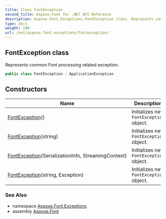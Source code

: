 ```yaml
---
title: Class FontException
second_title: Aspose.Font for .NET API Reference
description: Aspose.Font.Exceptions.FontException class. Represents common Font processing related exception
type: docs
weight: 190
url: /net/aspose.font.exceptions/fontexception/
---
```

## FontException class

Represents common Font processing related exception.

```csharp
public class FontException : ApplicationException
```

## Constructors

| Name | Description |
| --- | --- |
| [FontException](fontexception/#constructor)() | Initializes new `FontException` object. |
| [FontException](fontexception/#constructor_2)(string) | Initializes new `FontException` object. |
| [FontException](fontexception/#constructor_1)(SerializationInfo, StreamingContext) | Initializes new `FontException` object. |
| [FontException](fontexception/#constructor_3)(string, Exception) | Initializes new `FontException` object. |

### See Also

* namespace [Aspose.Font.Exceptions](../../aspose.font.exceptions/)
* assembly [Aspose.Font](../../)


